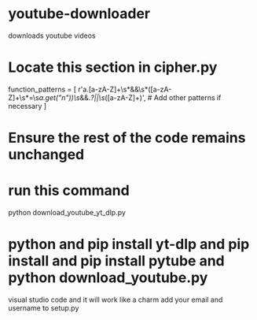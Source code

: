 # youtube-downloader
downloads youtube videos
# Locate this section in cipher.py
function_patterns = [
    r'a\.[a-zA-Z]+\s*&&\s*\([a-zA-Z]+\s*=\s*a\.get\("n"\)\)\s*&&.*?||\s*([a-zA-Z]+)',
    # Add other patterns if necessary
]

# Ensure the rest of the code remains unchanged
# run this command
python download_youtube_yt_dlp.py

# python and pip install yt-dlp and pip install and pip install pytube and python download_youtube.py
visual studio code and it will work like a charm add your email and username to setup.py

